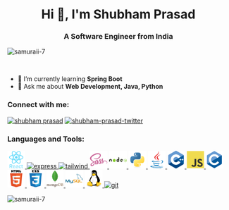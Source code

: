 <h1 align="center">Hi 👋, I'm Shubham Prasad</h1>
<h3 align="center">A Software Engineer from India</h3>

<p align="left">
    <img
        src="https://komarev.com/ghpvc/?username=samuraii-7&label=Profile%20views&color=0e75b6&style=flat"
        alt="samuraii-7"
    />
</p>

<p align="left">
    <a href="https://twitter.com/" target="blank"
        ><img
            src="https://img.shields.io/twitter/follow/?logo=twitter&style=for-the-badge"
            alt=""
    /></a>
</p>

- 🌱 I’m currently learning **Spring Boot**
- 💬 Ask me about **Web Development, Java, Python**

<h3 align="left">Connect with me:</h3>
<p align="left">
    <a
        href="https://www.linkedin.com/in/shubham-prasad-7b486b185/"
        target="blank"
        ><img
            align="center"
            src="https://raw.githubusercontent.com/rahuldkjain/github-profile-readme-generator/master/src/images/icons/Social/linked-in-alt.svg"
            alt="shubham prasad"
            height="30"
            width="40"
    /></a>
    <a href="https://twitter.com/SAMURAii_7" target="blank"
        ><img
            align="center"
            src="https://raw.githubusercontent.com/rahuldkjain/github-profile-readme-generator/master/src/images/icons/Social/twitter.svg"
            alt="shubham-prasad-twitter"
            height="30"
            width="40"
    /></a>
</p>

<h3 align="left">Languages and Tools:</h3>
<p align="left">
    <!-- react -->
    <a href="https://reactjs.org/" target="_blank" rel="noreferrer">
        <img
            src="https://raw.githubusercontent.com/devicons/devicon/master/icons/react/react-original-wordmark.svg"
            alt="react"
            width="40"
            height="40"
        />
    </a>
    <!-- expressjs  -->
    <!-- src="https://raw.githubusercontent.com/devicons/devicon/master/icons/express/express-original-wordmark.svg" -->
    <a href="https://expressjs.com" target="_blank" rel="noreferrer">
        <img
            src="https://user-images.githubusercontent.com/25181517/183859966-a3462d8d-1bc7-4880-b353-e2cbed900ed6.png"
            alt="express"
            width="40"
            height="40"
        />
    </a>
    <!-- tailwind -->
    <a href="https://tailwindcss.com/" target="_blank" rel="noreferrer">
        <img
            src="https://www.vectorlogo.zone/logos/tailwindcss/tailwindcss-icon.svg"
            alt="tailwind"
            width="40"
            height="40"
        />
    </a>
    <!-- sass -->
    <a href="https://sass-lang.com" target="_blank" rel="noreferrer">
        <img
            src="https://raw.githubusercontent.com/devicons/devicon/master/icons/sass/sass-original.svg"
            alt="sass"
            width="40"
            height="40"
        />
    </a>
    <!-- nodejs -->
    <a href="https://nodejs.org" target="_blank" rel="noreferrer">
        <img
            src="https://raw.githubusercontent.com/devicons/devicon/master/icons/nodejs/nodejs-original-wordmark.svg"
            alt="nodejs"
            width="40"
            height="40"
        />
    </a>
    <!-- Python -->
    <a href="https://www.python.org" target="_blank" rel="noreferrer">
        <img
            src="https://raw.githubusercontent.com/devicons/devicon/master/icons/python/python-original.svg"
            alt="python"
            width="40"
            height="40"
        />
    </a>
    <!-- java -->
    <a href="https://www.java.com" target="_blank" rel="noreferrer">
        <img
            src="https://raw.githubusercontent.com/devicons/devicon/master/icons/java/java-original.svg"
            alt="java"
            width="40"
            height="40"
        />
    </a>
    <!-- cpp  -->
    <a href="https://www.w3schools.com/cpp/" target="_blank" rel="noreferrer">
        <img
            src="https://raw.githubusercontent.com/devicons/devicon/master/icons/cplusplus/cplusplus-original.svg"
            alt="cplusplus"
            width="40"
            height="40"
        />
    </a>
    <!-- javascript -->
    <a
        href="https://developer.mozilla.org/en-US/docs/Web/JavaScript"
        target="_blank"
        rel="noreferrer"
    >
        <img
            src="https://raw.githubusercontent.com/devicons/devicon/master/icons/javascript/javascript-original.svg"
            alt="javascript"
            width="40"
            height="40"
        />
    </a>
    <!-- c  -->
    <a href="https://www.cprogramming.com/" target="_blank" rel="noreferrer">
        <img
            src="https://raw.githubusercontent.com/devicons/devicon/master/icons/c/c-original.svg"
            alt="c"
            width="40"
            height="40"
        />
    </a>
    <!-- html  -->
    <a href="https://www.w3.org/html/" target="_blank" rel="noreferrer">
        <img
            src="https://raw.githubusercontent.com/devicons/devicon/master/icons/html5/html5-original-wordmark.svg"
            alt="html5"
            width="40"
            height="40"
        />
    </a>
    <!-- css  -->
    <a href="https://www.w3schools.com/css/" target="_blank" rel="noreferrer">
        <img
            src="https://raw.githubusercontent.com/devicons/devicon/master/icons/css3/css3-original-wordmark.svg"
            alt="css3"
            width="40"
            height="40"
        />
    </a>
    <!-- mongodb -->
    <a href="https://www.mongodb.com/" target="_blank" rel="noreferrer">
        <img
            src="https://raw.githubusercontent.com/devicons/devicon/master/icons/mongodb/mongodb-original-wordmark.svg"
            alt="mongodb"
            width="40"
            height="40"
        />
    </a>
    <!-- mysql -->
    <a href="https://www.mysql.com/" target="_blank" rel="noreferrer">
        <img
            src="https://raw.githubusercontent.com/devicons/devicon/master/icons/mysql/mysql-original-wordmark.svg"
            alt="mysql"
            width="40"
            height="40"
        />
    </a>
    <!-- linux -->
    <a href="https://www.linux.org/" target="_blank" rel="noreferrer">
        <img
            src="https://raw.githubusercontent.com/devicons/devicon/master/icons/linux/linux-original.svg"
            alt="linux"
            width="40"
            height="40"
        />
    </a>
    <!-- git  -->
    <a href="https://git-scm.com/" target="_blank" rel="noreferrer">
        <img
            src="https://www.vectorlogo.zone/logos/git-scm/git-scm-icon.svg"
            alt="git"
            width="40"
            height="40"
        />
    </a>
</p>

<!-- <p><img align="left" src="https://github-readme-stats.vercel.app/api/top-langs?username=samuraii-7&show_icons=true&locale=en&layout=compact" alt="samuraii-7" /></p> -->

<!-- <p>&nbsp;<img align="center" src="https://github-readme-stats.vercel.app/api?username=samuraii-7&show_icons=true&locale=en" alt="samuraii-7" /></p> -->

<p>
    <img
        align="center"
        src="https://github-readme-streak-stats.herokuapp.com/?user=samuraii-7&"
        alt="samuraii-7"
    />
</p>
